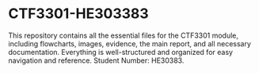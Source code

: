 # CTF3301-HE303383
This repository contains all the essential files for the CTF3301 module, including flowcharts, images, evidence, the main report, and all necessary documentation. Everything is well-structured and organized for easy navigation and reference. Student Number: HE30383.
